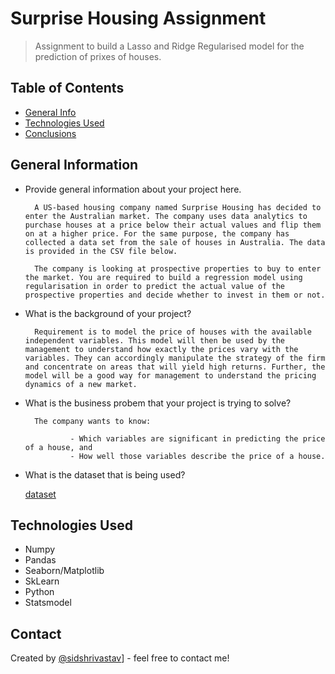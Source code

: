 # Surprise Housing Assignment
> Assignment to build a Lasso and Ridge Regularised model for the prediction of prixes of houses.


## Table of Contents
* [General Info](#general-information)
* [Technologies Used](#technologies-used)
* [Conclusions](#conclusions)

<!-- You can include any other section that is pertinent to your problem -->

## General Information
- Provide general information about your project here.

        A US-based housing company named Surprise Housing has decided to enter the Australian market. The company uses data analytics to purchase houses at a price below their actual values and flip them on at a higher price. For the same purpose, the company has collected a data set from the sale of houses in Australia. The data is provided in the CSV file below.

        The company is looking at prospective properties to buy to enter the market. You are required to build a regression model using regularisation in order to predict the actual value of the prospective properties and decide whether to invest in them or not.


- What is the background of your project?

        Requirement is to model the price of houses with the available independent variables. This model will then be used by the management to understand how exactly the prices vary with the variables. They can accordingly manipulate the strategy of the firm and concentrate on areas that will yield high returns. Further, the model will be a good way for management to understand the pricing dynamics of a new market.

- What is the business probem that your project is trying to solve?

        The company wants to know:

                - Which variables are significant in predicting the price of a house, and
                - How well those variables describe the price of a house.

- What is the dataset that is being used?

    [dataset](data/day.csv)

<!-- You don't have to answer all the questions - just the ones relevant to your project. -->


## Technologies Used
- Numpy
- Pandas
- Seaborn/Matplotlib
- SkLearn
- Python
- Statsmodel

<!-- As the libraries versions keep on changing, it is recommended to mention the version of library used in this project -->


## Contact
Created by [@sidshrivastav](https://github.com/sidshrivastav)] - feel free to contact me!


<!-- Optional -->
<!-- ## License -->
<!-- This project is open source and available under the [... License](). -->

<!-- You don't have to include all sections - just the one's relevant to your project -->
